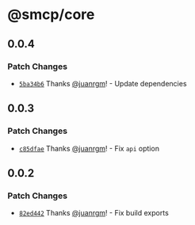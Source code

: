 # @smcp/core

## 0.0.4

### Patch Changes

- [`5ba34b6`](https://github.com/swordev/smcp/commit/5ba34b6300b1efe885e3a0ff604c85187666dfa5) Thanks [@juanrgm](https://github.com/juanrgm)! - Update dependencies

## 0.0.3

### Patch Changes

- [`c85dfae`](https://github.com/swordev/smcp/commit/c85dfaeaffe15b46fb60e67002370d9a39c83ae3) Thanks [@juanrgm](https://github.com/juanrgm)! - Fix `api` option

## 0.0.2

### Patch Changes

- [`82ed442`](https://github.com/swordev/smcp/commit/82ed442a8df405d8b338f1fea145bee358b895b6) Thanks [@juanrgm](https://github.com/juanrgm)! - Fix build exports
